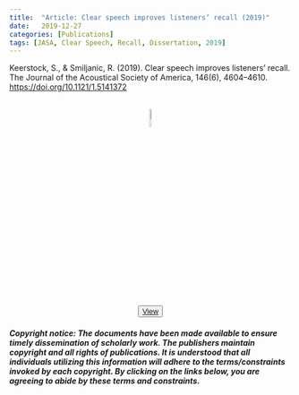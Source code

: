 ```yaml
---
title:  "Article: Clear speech improves listeners’ recall (2019)"
date:   2019-12-27
categories: [Publications]
tags: [JASA, Clear Speech, Recall, Dissertation, 2019]
---
```


Keerstock, S., & Smiljanic, R. (2019). Clear speech improves listeners’ recall. The Journal of the Acoustical Society of America, 146(6), 4604–4610. <a href="https://doi.org/10.1121/1.5141372">https://doi.org/10.1121/1.5141372</a>
<center>
  <br><a href="https://skrstck.github.io/files/2019_Keerstock_Smiljanic.pdf" >
  <img src="https://skrstck.github.io/images/icons/tools-and-utensils.png" alt="download" style="width:9%;"></a>
 <br><button type="button"><a href="https://skrstck.github.io/files/2019_Keerstock_Smiljanic.pdf" >View</a></button>

</center>
<h5>Copyright notice: The documents have been made available to ensure timely dissemination of scholarly work. 
  The publishers maintain copyright and all rights of publications. 
  It is understood that all individuals utilizing this information will adhere to the terms/constraints invoked by each copyright.  
  By clicking on the links below, you are agreeing to abide by these terms and constraints.</h5>
